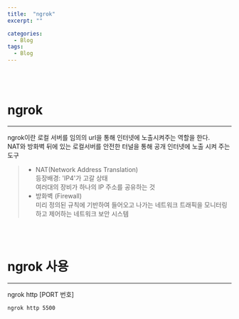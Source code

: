 ```yaml
---
title:  "ngrok"
excerpt: ""

categories:
  - Blog
tags:
  - Blog
---
```


<br/><br/>

# **ngrok**
---------------------------------------
ngrok이란 로컬 서버를 임의의 url을 통해 인터넷에 노출시켜주는 역할을 한다.  
NAT와 방화벽 뒤에 있는 로컬서버를 안전한 터널을 통해 공개 인터넷에 노출 시켜 주는 도구  
> * NAT(Network Address Translation)  
> 등장배경: 'IP4'가 고갈 상태  
> 여러대의 장비가 하나의 IP 주소를 공유하는 것  
> * 방화벽 (Firewall)  
> 미리 정의된 규칙에 기반하여 들어오고 나가는 네트워크 트래픽을 모니터링하고 제어하는 네트워크 보안 시스템  

<br/><br/>

# **ngrok 사용**
---------------------------------------
ngrok http [PORT 번호]

```
ngrok http 5500
```

<br/><br/>